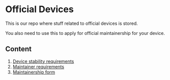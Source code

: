 # Official Devices
This is our repo where stuff related to official devices is stored.

You also need to use this to apply for official maintainership for your device.

## Content
1. [Device stability requirements](requirements.md)
2. [Maintainer requirements](maintainerreq.md)
3. [Maintainership form](https://github.com/HorizonDroidLab/official_devices/issues/new/choose)
